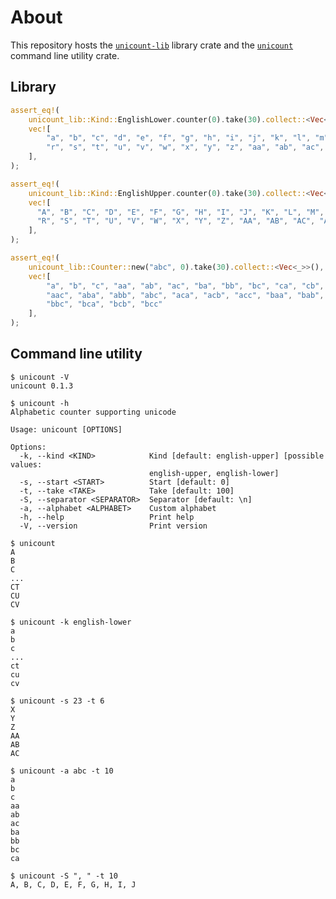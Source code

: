 # About

This repository hosts the [`unicount-lib`] library crate and the [`unicount`] command line utility crate.

[`unicount`]: https://crates.io/crates/unicount
[`unicount-lib`]: https://crates.io/crates/unicount-lib

## Library

```rust
assert_eq!(
    unicount_lib::Kind::EnglishLower.counter(0).take(30).collect::<Vec<_>>(),
    vec![
        "a", "b", "c", "d", "e", "f", "g", "h", "i", "j", "k", "l", "m", "n", "o", "p", "q",
        "r", "s", "t", "u", "v", "w", "x", "y", "z", "aa", "ab", "ac", "ad"
    ],
);

assert_eq!(
    unicount_lib::Kind::EnglishUpper.counter(0).take(30).collect::<Vec<_>>(),
    vec![
      "A", "B", "C", "D", "E", "F", "G", "H", "I", "J", "K", "L", "M", "N", "O", "P", "Q",
      "R", "S", "T", "U", "V", "W", "X", "Y", "Z", "AA", "AB", "AC", "AD"
    ],
);

assert_eq!(
    unicount_lib::Counter::new("abc", 0).take(30).collect::<Vec<_>>(),
    vec![
        "a", "b", "c", "aa", "ab", "ac", "ba", "bb", "bc", "ca", "cb", "cc", "aaa", "aab",
        "aac", "aba", "abb", "abc", "aca", "acb", "acc", "baa", "bab", "bac", "bba", "bbb",
        "bbc", "bca", "bcb", "bcc"
    ],
);
```


## Command line utility

```text
$ unicount -V
unicount 0.1.3
```

```text
$ unicount -h
Alphabetic counter supporting unicode

Usage: unicount [OPTIONS]

Options:
  -k, --kind <KIND>            Kind [default: english-upper] [possible values:
                               english-upper, english-lower]
  -s, --start <START>          Start [default: 0]
  -t, --take <TAKE>            Take [default: 100]
  -S, --separator <SEPARATOR>  Separator [default: \n]
  -a, --alphabet <ALPHABET>    Custom alphabet
  -h, --help                   Print help
  -V, --version                Print version
```

```text
$ unicount
A
B
C
...
CT
CU
CV
```

```text
$ unicount -k english-lower
a
b
c
...
ct
cu
cv
```

```text
$ unicount -s 23 -t 6
X
Y
Z
AA
AB
AC

```

```text
$ unicount -a abc -t 10
a
b
c
aa
ab
ac
ba
bb
bc
ca
```

```text
$ unicount -S ", " -t 10
A, B, C, D, E, F, G, H, I, J
```


